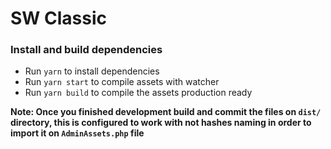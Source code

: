 # SW Classic

### Install and build dependencies

- Run `yarn` to install dependencies
- Run `yarn start` to compile assets with watcher
- Run `yarn build` to compile the assets production ready

**Note: Once you finished development build and commit the files on `dist/` directory, this is configured to work with not hashes naming in order to import it on `AdminAssets.php` file** 

